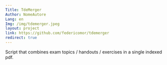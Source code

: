 ```yaml
---
Title: TdeMerger
Author: NomeAutore
Lang: en
Img: /img/tdemerger.jpeg
layout: project
link: https://github.com/federicomor/tdemerger
redirect: true
---
```

Script that combines exam topics / handouts / exercises in a single indexed pdf.
